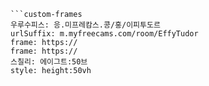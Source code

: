 

```쿠스통-프라메스
```custom-frames
우루수피스: 응.미프레캄스.콩/홍/이피투도르
urlSuffix: m.myfreecams.com/room/EffyTudor
frame: https://
frame: https://
스칠리: 에이그트:50브
style: height:50vh
```
```